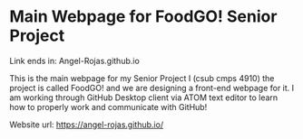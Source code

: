 
# Main Webpage for FoodGO! Senior Project
Link ends in: Angel-Rojas.github.io

This is the main webpage for my Senior Project I (csub cmps 4910)
  the project is called FoodGO! and we are designing a front-end webpage for it.
  I am working through GitHub Desktop client via ATOM text editor to learn how
  to properly work and communicate with GitHub!

Website url: https://angel-rojas.github.io/
